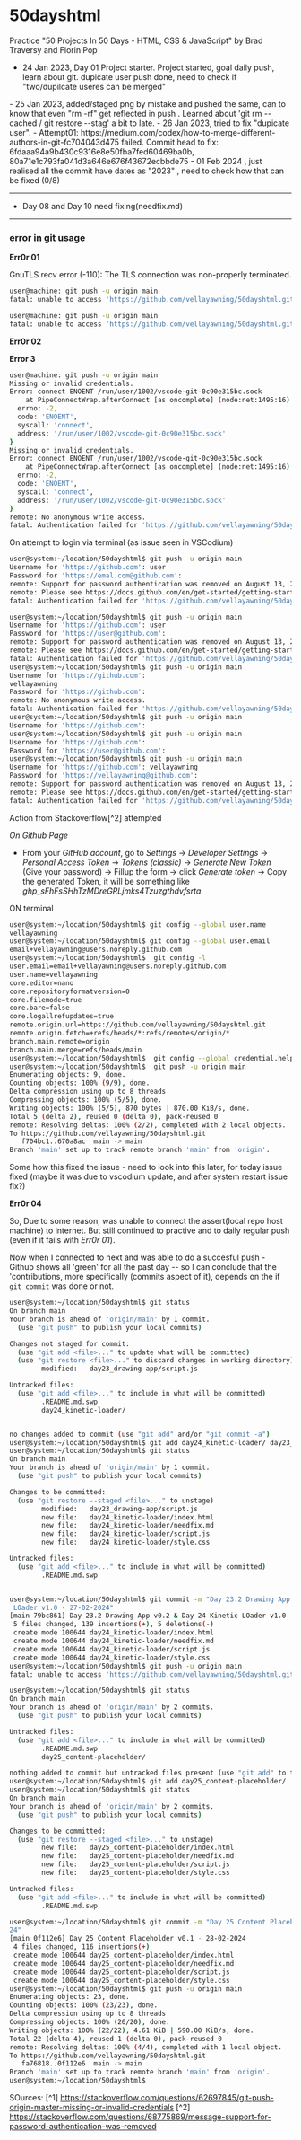 # 50dayshtml

Practice "50 Projects In 50 Days - HTML, CSS &amp; JavaScript" by Brad Traversy and Florin Pop

- 24 Jan 2023, Day 01 Project starter. Project started, goal daily push, learn about git. dupicate user push done, need to check if "two/dupilcate useres can be merged"
<mid text edit>
- 25 Jan 2023, added/staged png by mistake and pushed the same, can to know that even "rm -rf" get reflected in push . Learned about 'git rm --cached / git restore --stag' a bit to late.
- 26 Jan 2023, tried to fix "dupicate user".
  - Attempt01: https://medium.com/codex/how-to-merge-different-authors-in-git-fc704043d475 failed.
    Commit head to fix: 6fdaaa94a9b430c9316e8e50fba7fed60469ba0b, 80a71e1c793fa041d3a646e676f43672ecbbde75
- 01 Feb 2024 , just realised all the commit have dates as "2023" , need to check how that can be fixed (0/8)

---

- Day 08 and Day 10 need fixing(needfix.md)

---

### error in git usage

**Err0r 01**

GnuTLS recv error (-110): The TLS connection was non-properly terminated.

```bash
user@machine: git push -u origin main
fatal: unable to access 'https://github.com/vellayawning/50dayshtml.git/': Could not resolve host: github.com
```

```bash
user@machine: git push -u origin main
fatal: unable to access 'https://github.com/vellayawning/50dayshtml.git/': GnuTLS recv error (-110): The TLS connection was non-properly terminated.
```

**Err0r 02**

**Error 3**

```bash
user@machine: git push -u origin main
Missing or invalid credentials.
Error: connect ENOENT /run/user/1002/vscode-git-0c90e315bc.sock
    at PipeConnectWrap.afterConnect [as oncomplete] (node:net:1495:16) {
  errno: -2,
  code: 'ENOENT',
  syscall: 'connect',
  address: '/run/user/1002/vscode-git-0c90e315bc.sock'
}
Missing or invalid credentials.
Error: connect ENOENT /run/user/1002/vscode-git-0c90e315bc.sock
    at PipeConnectWrap.afterConnect [as oncomplete] (node:net:1495:16) {
  errno: -2,
  code: 'ENOENT',
  syscall: 'connect',
  address: '/run/user/1002/vscode-git-0c90e315bc.sock'
}
remote: No anonymous write access.
fatal: Authentication failed for 'https://github.com/vellayawning/50dayshtml.git/'
```

On attempt to login via terminal (as issue seen in VSCodium)

```bash
user@system:~/location/50dayshtml$ git push -u origin main
Username for 'https://github.com': user
Password for 'https://emal.com@github.com':
remote: Support for password authentication was removed on August 13, 2021.
remote: Please see https://docs.github.com/en/get-started/getting-started-with-git/about-remote-repositories#cloning-with-https-urls for information on currently recommended modes of authentication.
fatal: Authentication failed for 'https://github.com/vellayawning/50dayshtml.git/'

user@system:~/location/50dayshtml$ git push -u origin main
Username for 'https://github.com': user
Password for 'https://user@github.com':
remote: Support for password authentication was removed on August 13, 2021.
remote: Please see https://docs.github.com/en/get-started/getting-started-with-git/about-remote-repositories#cloning-with-https-urls for information on currently recommended modes of authentication.
fatal: Authentication failed for 'https://github.com/vellayawning/50dayshtml.git/'
user@system:~/location/50dayshtml$ git push -u origin main
Username for 'https://github.com':
vellayawning
Password for 'https://github.com':
remote: No anonymous write access.
fatal: Authentication failed for 'https://github.com/vellayawning/50dayshtml.git/'
user@system:~/location/50dayshtml$ git push -u origin main
Username for 'https://github.com':
user@system:~/location/50dayshtml$ git push -u origin main
Username for 'https://github.com':
Password for 'https://user@github.com':
user@system:~/location/50dayshtml$ git push -u origin main
Username for 'https://github.com': vellayawning
Password for 'https://vellayawning@github.com':
remote: Support for password authentication was removed on August 13, 2021.
remote: Please see https://docs.github.com/en/get-started/getting-started-with-git/about-remote-repositories#cloning-with-https-urls for information on currently recommended modes of authentication.
fatal: Authentication failed for 'https://github.com/vellayawning/50dayshtml.git/'

```

Action from Stackoverflow[^2] attempted

_On Github Page_

- From your _GitHub account_, go to _Settings_ -> _Developer Settings_ -> _Personal Access Token_ -> _Tokens (classic)_ -> _Generate New Token_ (Give your password) -> Fillup the form -> click _Generate token_ -> Copy the generated Token, it will be something like _ghp_sFhFsSHhTzMDreGRLjmks4Tzuzgthdvfsrta_

ON terminal

```bash
user@system:~/location/50dayshtml$ git config --global user.name
vellayawning
user@system:~/location/50dayshtml$ git config --global user.email
email+vellayawning@users.noreply.github.com
user@system:~/location/50dayshtml$  git config -l
user.email=email+vellayawning@users.noreply.github.com
user.name=vellayawning
core.editor=nano
core.repositoryformatversion=0
core.filemode=true
core.bare=false
core.logallrefupdates=true
remote.origin.url=https://github.com/vellayawning/50dayshtml.git
remote.origin.fetch=+refs/heads/*:refs/remotes/origin/*
branch.main.remote=origin
branch.main.merge=refs/heads/main
user@system:~/location/50dayshtml$  git config --global credential.helper cache
user@system:~/location/50dayshtml$  git push -u origin main
Enumerating objects: 9, done.
Counting objects: 100% (9/9), done.
Delta compression using up to 8 threads
Compressing objects: 100% (5/5), done.
Writing objects: 100% (5/5), 870 bytes | 870.00 KiB/s, done.
Total 5 (delta 2), reused 0 (delta 0), pack-reused 0
remote: Resolving deltas: 100% (2/2), completed with 2 local objects.
To https://github.com/vellayawning/50dayshtml.git
   f704bc1..670a8ac  main -> main
Branch 'main' set up to track remote branch 'main' from 'origin'.
```

Some how this fixed the issue - need to look into this later, for today issue fixed (maybe it was due to vscodium update, and after system restart issue fix?)

**Err0r 04**

So, Due to some reason, was unable to connect the assert(local repo host machine) to internet. But still continued to practive and to daily regular push (even if it fails with _Err0r 01_).

Now when I connected to next and was able to do a succesful push - Github shows all 'green' for all the past day -- so I can conclude that the 'contributions, more specifically (commits aspect of it), depends on the if `git commit` was done or not.

```bash
user@system:~/location/50dayshtml$ git status
On branch main
Your branch is ahead of 'origin/main' by 1 commit.
  (use "git push" to publish your local commits)

Changes not staged for commit:
  (use "git add <file>..." to update what will be committed)
  (use "git restore <file>..." to discard changes in working directory)
        modified:   day23_drawing-app/script.js

Untracked files:
  (use "git add <file>..." to include in what will be committed)
        .README.md.swp
        day24_kinetic-loader/


no changes added to commit (use "git add" and/or "git commit -a")
user@system:~/location/50dayshtml$ git add day24_kinetic-loader/ day23_drawing-app/
user@system:~/location/50dayshtml$ git status
On branch main
Your branch is ahead of 'origin/main' by 1 commit.
  (use "git push" to publish your local commits)

Changes to be committed:
  (use "git restore --staged <file>..." to unstage)
        modified:   day23_drawing-app/script.js
        new file:   day24_kinetic-loader/index.html
        new file:   day24_kinetic-loader/needfix.md
        new file:   day24_kinetic-loader/script.js
        new file:   day24_kinetic-loader/style.css

Untracked files:
  (use "git add <file>..." to include in what will be committed)
        .README.md.swp


user@system:~/location/50dayshtml$ git commit -m "Day 23.2 Drawing App v0.2 & Day 24 Kinetic
 LOader v1.0 - 27-02-2024"
[main 79bc861] Day 23.2 Drawing App v0.2 & Day 24 Kinetic LOader v1.0 - 27-02-2024
 5 files changed, 139 insertions(+), 5 deletions(-)
 create mode 100644 day24_kinetic-loader/index.html
 create mode 100644 day24_kinetic-loader/needfix.md
 create mode 100644 day24_kinetic-loader/script.js
 create mode 100644 day24_kinetic-loader/style.css
user@system:~/location/50dayshtml$ git push -u origin main
fatal: unable to access 'https://github.com/vellayawning/50dayshtml.git/': Could not resolve host: github.com

user@system:~/location/50dayshtml$ git status
On branch main
Your branch is ahead of 'origin/main' by 2 commits.
  (use "git push" to publish your local commits)

Untracked files:
  (use "git add <file>..." to include in what will be committed)
        .README.md.swp
        day25_content-placeholder/

nothing added to commit but untracked files present (use "git add" to track)
user@system:~/location/50dayshtml$ git add day25_content-placeholder/
user@system:~/location/50dayshtml$ git status
On branch main
Your branch is ahead of 'origin/main' by 2 commits.
  (use "git push" to publish your local commits)

Changes to be committed:
  (use "git restore --staged <file>..." to unstage)
        new file:   day25_content-placeholder/index.html
        new file:   day25_content-placeholder/needfix.md
        new file:   day25_content-placeholder/script.js
        new file:   day25_content-placeholder/style.css

Untracked files:
  (use "git add <file>..." to include in what will be committed)
        .README.md.swp

user@system:~/location/50dayshtml$ git commit -m "Day 25 Content Placeholder v0.1 - 28-02-20
24"
[main 0f112e6] Day 25 Content Placeholder v0.1 - 28-02-2024
 4 files changed, 116 insertions(+)
 create mode 100644 day25_content-placeholder/index.html
 create mode 100644 day25_content-placeholder/needfix.md
 create mode 100644 day25_content-placeholder/script.js
 create mode 100644 day25_content-placeholder/style.css
user@system:~/location/50dayshtml$ git push -u origin main
Enumerating objects: 23, done.
Counting objects: 100% (23/23), done.
Delta compression using up to 8 threads
Compressing objects: 100% (20/20), done.
Writing objects: 100% (22/22), 4.61 KiB | 590.00 KiB/s, done.
Total 22 (delta 4), reused 1 (delta 0), pack-reused 0
remote: Resolving deltas: 100% (4/4), completed with 1 local object.
To https://github.com/vellayawning/50dayshtml.git
   fa76818..0f112e6  main -> main
Branch 'main' set up to track remote branch 'main' from 'origin'.
user@system:~/location/50dayshtml$
```

SOurces:
[^1] https://stackoverflow.com/questions/62697845/git-push-origin-master-missing-or-invalid-credentials
[^2] https://stackoverflow.com/questions/68775869/message-support-for-password-authentication-was-removed

